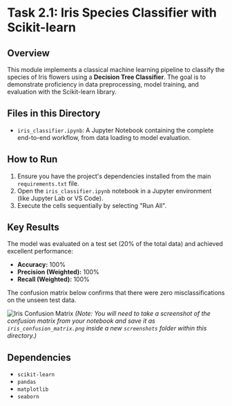 # Task 2.1: Iris Species Classifier with Scikit-learn

## Overview
This module implements a classical machine learning pipeline to classify the species of Iris flowers using a **Decision Tree Classifier**. The goal is to demonstrate proficiency in data preprocessing, model training, and evaluation with the Scikit-learn library.

## Files in this Directory
- `iris_classifier.ipynb`: A Jupyter Notebook containing the complete end-to-end workflow, from data loading to model evaluation.

## How to Run
1. Ensure you have the project's dependencies installed from the main `requirements.txt` file.
2. Open the `iris_classifier.ipynb` notebook in a Jupyter environment (like Jupyter Lab or VS Code).
3. Execute the cells sequentially by selecting "Run All".

## Key Results
The model was evaluated on a test set (20% of the total data) and achieved excellent performance:

- **Accuracy:** 100%
- **Precision (Weighted):** 100%
- **Recall (Weighted):** 100%

The confusion matrix below confirms that there were zero misclassifications on the unseen test data.

![Iris Confusion Matrix](./screenshots/iris_confusion_matrix.png)
*(Note: You will need to take a screenshot of the confusion matrix from your notebook and save it as `iris_confusion_matrix.png` inside a new `screenshots` folder within this directory.)*

## Dependencies
- `scikit-learn`
- `pandas`
- `matplotlib`
- `seaborn`